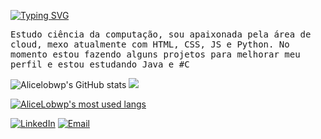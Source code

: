 <p float="left">
   <a href="https://git.io/typing-svg"><img src="https://readme-typing-svg.demolab.com?font=Fira+Code&pause=1000&color=a21048&random=false&width=499&height=40&lines=Oie%2F+me+chamo+Mariah+Alice" alt="Typing SVG" /></a>
    <samp>
      <p float="left">

<samp> Estudo ciência da computação, sou apaixonada pela área de cloud, mexo atualmente com HTML, CSS, JS e Python. No momento estou fazendo alguns projetos para melhorar meu perfil e estou estudando Java e #C <samp>



![Alicelobwp's GitHub stats](https://github-readme-stats.vercel.app/api?username=alicelobwp&theme=swift&show_icons=true)
![](https://github-readmestats.vercel.app/api/pin?username=alicelobwp&repo=github-read-me-stats&cache-seconds86400&theme=swift)

[![AliceLobwp's most used langs](https://github-readme-stats.vercel.app/api/top-langs/?username=alicelobwp&layout=donut)](https://github.com/alicelobwp/github-readme-stats)

[![LinkedIn](https://img.shields.io/badge/-LinkedIn-000?style=for-the-badge&logo=linkedin&logoColor=#ec5c8d&color:1)](https://www.linkedin.com/in/mariah-alice-pereira-b994ba327/)
[![Email](https://img.shields.io/badge/Gmail-000?style=for-the-badge&logo=gmail&logoColor=#ec5c8d&color:1)](loboalicepereira@gmail.com)
